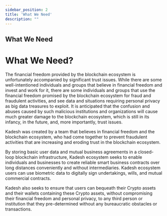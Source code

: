 ```yaml
---
sidebar_position: 2
title: 'What We Need'
description: ""
---
```

## What We Need
<h1>What We Need?</h1>


The financial freedom provided by the blockchain ecosystem is unfortunately accompanied by significant trust issues. While there are some well-intentioned individuals and groups that believe in financial freedom and invest and work for it, there are some individuals and groups that use the financial freedom promised by the blockchain ecosystem for fraud and fraudulent activities, and see data and situations requiring personal privacy as big data treasures to exploit. It is anticipated that the confusion and abuses caused by such malicious institutions and organizations will cause much greater damage to the blockchain ecosystem, which is still in its infancy, in the future, and, more importantly, trust issues.

Kadesh was created by a team that believes in financial freedom and the blockchain ecosystem, who had come together to prevent fraudulent activities that are increasing and eroding trust in the blockchain ecosystem.

By storing basic user data and mutual business agreements in a closed-loop blockchain infrastructure, Kadesh ecosystem seeks to enable individuals and businesses to create reliable smart business contracts over long distances conveniently and without intermediaries. Kadesh ecosystem users can use biometric data to digitally sign undertakings, wills, and mutual commercial contracts.

Kadesh also seeks to ensure that users can bequeath their Crypto assets and their wallets containing these Crypto assets, without compromising their financial freedom and personal privacy, to any third person or institution that they pre-determined without any bureaucratic obstacles or transactions.
